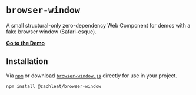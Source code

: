 # `browser-window`

A small structural-only zero-dependency Web Component for demos with a fake browser window (Safari-esque).

[**Go to the Demo**](https://zachleat.github.io/browser-window/demo.html)

## Installation

Via [`npm`](https://www.npmjs.com/package/@zachleat/browser-window) or download [`browser-window.js`](./browser-window.js) directly for use in your project.

```sh
npm install @zachleat/browser-window
```